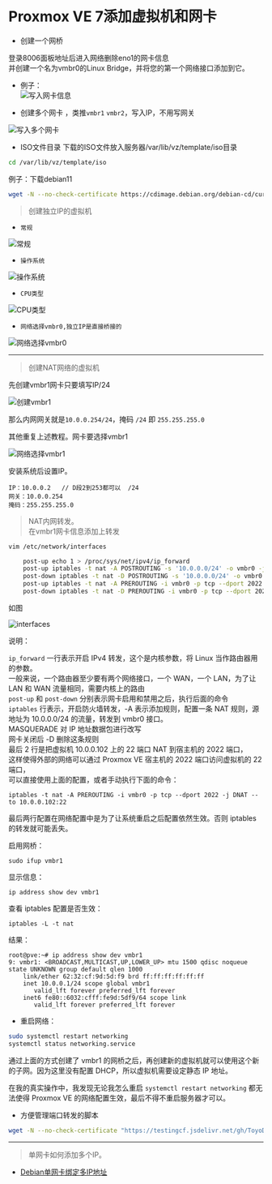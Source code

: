 # Proxmox VE 7添加虚拟机和网卡
- 创建一个网桥

登录8006面板地址后进入网络删除eno1的网卡信息<br>
并创建一个名为vmbr0的Linux Bridge，并将您的第一个网络接口添加到它。<br>
- 例子：<br>
![写入网卡信息](images/image_1647529185133.png ':size=500')


- 创建多个网卡 ，类推`vmbr1` `vmbr2`，写入IP，不用写网关

![写入多个网卡](images/image_1647529185134.png ':size=500')


- ISO文件目录
下载的ISO文件放入服务器/var/lib/vz/template/iso目录

```bash
cd /var/lib/vz/template/iso
```

例子：下载debian11

```bash
wget -N --no-check-certificate https://cdimage.debian.org/debian-cd/current/amd64/iso-cd/debian-11.5.0-amd64-netinst.iso
```

> 创建独立IP的虚拟机

- `常规`<br>

![常规](images/image_1647529185135.png ':size=500') <br>

- `操作系统`<br>

![操作系统](images/image_1647529185136.png ':size=500') <br>

- `CPU类型`<br>

![CPU类型](images/image_1647529185137.png ':size=500') <br>

- `网络选择vmbr0,独立IP是直接桥接的`<br>

![网络选择vmbr0](images/image_1647529185138.png ':size=500') <br>

----

> 创建NAT网络的虚拟机

先创建vmbr1网卡只要填写IP/24

![创建vmbr1](images/image_1647529185139.png ':size=500') <br>

那么内网网关就是`10.0.0.254/24`，掩码 `/24` 即 `255.255.255.0`<br>


其他重复上述教程。网卡要选择vmbr1<br>

![网络选择vmbr1](images/image_1647529185140.png ':size=500') <br>

安装系统后设置IP。
```
IP：10.0.0.2   // D段2到253都可以  /24
网关：10.0.0.254
掩码：255.255.255.0
```

> NAT内网转发。<br>
在vmbr1网卡信息添加上转发 <br>

```bash
vim /etc/network/interfaces
``` 
```bash
	post-up echo 1 > /proc/sys/net/ipv4/ip_forward
	post-up iptables -t nat -A POSTROUTING -s '10.0.0.0/24' -o vmbr0 -j MASQUERADE	
	post-down iptables -t nat -D POSTROUTING -s '10.0.0.0/24' -o vmbr0 -j MASQUERADE	
	post-up iptables -t nat -A PREROUTING -i vmbr0 -p tcp --dport 2022 -j DNAT --to 10.0.0.102:22        #外网端口2022，内网22
	post-down iptables -t nat -D PREROUTING -i vmbr0 -p tcp --dport 2022 -j DNAT --to 10.0.0.102:22        #小鸡IP自己改
```
如图<br>

![interfaces](images/image_1647529185141.png ':size=500') <br>

说明：

`ip_forward` 一行表示开启 IPv4 转发，这个是内核参数，将 Linux 当作路由器用的参数。<br>
一般来说，一个路由器至少要有两个网络接口，一个 WAN，一个 LAN，为了让 LAN 和 WAN 流量相同，需要内核上的路由<br>
`post-up` 和 `post-down` 分别表示网卡启用和禁用之后，执行后面的命令<br>
`iptables` 行表示，开启防火墙转发，-A 表示添加规则，配置一条 NAT 规则，源地址为 10.0.0.0/24 的流量，转发到 vmbr0 接口。<br>
MASQUERADE 对 IP 地址数据包进行改写<br>
网卡关闭后 -D 删除这条规则<br>
最后 2 行是把虚拟机 10.0.0.102 上的 22 端口 NAT 到宿主机的 2022 端口，<br>
这样使得外部的网络可以通过 Proxmox VE 宿主机的 2022 端口访问虚拟机的 22 端口，<br>
可以直接使用上面的配置，或者手动执行下面的命令：<br>

  `iptables -t nat -A PREROUTING -i vmbr0 -p tcp --dport 2022 -j DNAT --to 10.0.0.102:22`
  
最后两行配置在网络配置中是为了让系统重启之后配置依然生效。否则 iptables 的转发就可能丢失。<br>

启用网桥：<br>

`sudo ifup vmbr1`

显示信息：<br>

`ip address show dev vmbr1`

查看 iptables 配置是否生效：<br>

`iptables -L -t nat`

结果：<br>
```
root@pve:~# ip address show dev vmbr1
9: vmbr1: <BROADCAST,MULTICAST,UP,LOWER_UP> mtu 1500 qdisc noqueue state UNKNOWN group default qlen 1000
    link/ether 62:32:cf:9d:5d:f9 brd ff:ff:ff:ff:ff:ff
    inet 10.0.0.1/24 scope global vmbr1
       valid_lft forever preferred_lft forever
    inet6 fe80::6032:cfff:fe9d:5df9/64 scope link 
       valid_lft forever preferred_lft forever
```

- 重启网络：

```bash
sudo systemctl restart networking
systemctl status networking.service
```

通过上面的方式创建了 vmbr1 的网桥之后，再创建新的虚拟机就可以使用这个新的子网。因为这里没有配置 DHCP，所以虚拟机需要设定静态 IP 地址。<br>

在我的真实操作中，我发现无论我怎么重启 `systemctl restart networking` 都无法使得 Proxmox VE 的网络配置生效，最后不得不重启服务器才可以。<br>


- 方便管理端口转发的脚本<br>

```bash
wget -N --no-check-certificate "https://testingcf.jsdelivr.net/gh/ToyoDAdoubi/doubi/iptables-pf.sh" && chmod +x iptables-pf.sh && ./iptables-pf.sh
```

----
> 单网卡如何添加多个IP。

  * [Debian单网卡绑定多IP地址](/papers/debian-multi-ip.md)  
  
